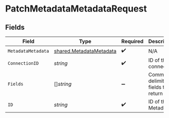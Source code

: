 # PatchMetadataMetadataRequest


## Fields

| Field                                                                     | Type                                                                      | Required                                                                  | Description                                                               |
| ------------------------------------------------------------------------- | ------------------------------------------------------------------------- | ------------------------------------------------------------------------- | ------------------------------------------------------------------------- |
| `MetadataMetadata`                                                        | [shared.MetadataMetadata](../../../pkg/models/shared/metadatametadata.md) | :heavy_check_mark:                                                        | N/A                                                                       |
| `ConnectionID`                                                            | *string*                                                                  | :heavy_check_mark:                                                        | ID of the connection                                                      |
| `Fields`                                                                  | []*string*                                                                | :heavy_minus_sign:                                                        | Comma-delimited fields to return                                          |
| `ID`                                                                      | *string*                                                                  | :heavy_check_mark:                                                        | ID of the Metadata                                                        |